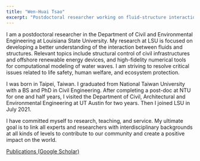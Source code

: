 ```yaml
---
title: "Wen-Huai Tsao"
excerpt: "Postdoctoral researcher working on fluid-structure interaction"
---
```


I am a postdoctoral researcher in the Department of Civil and Environmental Engineering at Louisiana State University. My research at LSU is focused on developing a better understanding of the interaction between fluids and structures. Relevant topics include structural control of civil infrastructures and offshore renewable energy devices, and high-fidelity numerical tools for computational modeling of water waves. I am striving to resolve critical issues related to life safety, human welfare, and ecosystem protection.

I was born in Taipei, Taiwan. I graduated from National Taiwan University with a BS and PhD in Civil Engineering. After completing a post-doc at NTU for one and half years, I visited the Department of Civil, Architectural and Environmental Engineering at UT Austin for two years. Then I joined LSU in July 2021.

I have committed myself to research, teaching, and service. My ultimate goal is to link all experts and researchers with interdisciplinary backgrounds at all kinds of levels to contribute to our community and create a positive impact on the world.

[Publications (Google Scholar)](https://scholar.google.com/citations?hl=zh-TW&user=MAYvRagAAAAJ)
